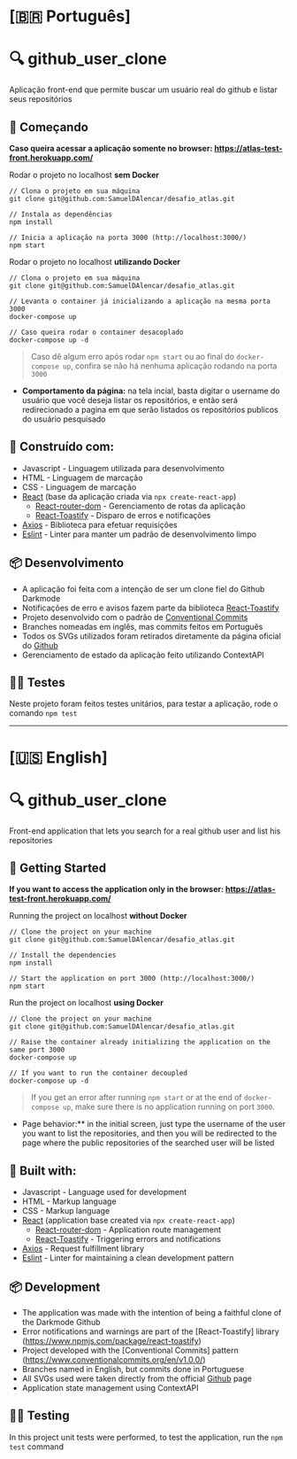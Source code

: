 # [🇧🇷 Português]

# 🔍 github_user_clone

Aplicação front-end que permite buscar um usuário real do github e listar seus repositórios

## 🚀 Começando

**Caso queira acessar a aplicação somente no browser: https://atlas-test-front.herokuapp.com/**

Rodar o projeto no localhost **sem Docker**

```
// Clona o projeto em sua máquina
git clone git@github.com:SamuelDAlencar/desafio_atlas.git

// Instala as dependências
npm install

// Inicia a aplicação na porta 3000 (http://localhost:3000/)
npm start
```

Rodar o projeto no localhost **utilizando Docker**

```
// Clona o projeto em sua máquina
git clone git@github.com:SamuelDAlencar/desafio_atlas.git

// Levanta o container já inicializando a aplicação na mesma porta 3000
docker-compose up

// Caso queira rodar o container desacoplado
docker-compose up -d
```

> Caso dê algum erro após rodar `npm start` ou ao final do `docker-compose up`, confira se não há nenhuma aplicação rodando na porta `3000` 

- **Comportamento da página:** na tela incial, basta digitar o username do usuário que você deseja listar os repositórios, e então será redirecionado a pagina em que serão listados os repositórios publicos do usuário pesquisado

## 🧰 Construído com:

- Javascript - Linguagem utilizada para desenvolvimento
- HTML - Linguagem de marcação
- CSS - Linguagem de marcação
- [React](https://www.npmjs.com/package/react) (base da aplicação criada via `npx create-react-app`)
  - [React-router-dom](https://www.npmjs.com/package/react-router-dom) - Gerenciamento de rotas da aplicação
  - [React-Toastify](https://www.npmjs.com/package/react-toastify) - Disparo de erros e notificações
- [Axios](https://www.npmjs.com/package/axios) - Biblioteca para efetuar requisições
- [Eslint](https://www.npmjs.com/package/eslint) - Linter para manter um padrão de desenvolvimento limpo

## 📦 Desenvolvimento

- A aplicação foi feita com a intenção de ser um clone fiel do Github Darkmode
- Notificações de erro e avisos fazem parte da biblioteca [React-Toastify](https://www.npmjs.com/package/react-toastify)
- Projeto desenvolvido com o padrão de [Conventional Commits](https://www.conventionalcommits.org/en/v1.0.0/)
- Branches nomeadas em inglês, mas commits feitos em Português
- Todos os SVGs utilizados foram retirados diretamente da página oficial do [Github](https://github.com/)
- Gerenciamento de estado da aplicação feito utilizando ContextAPI

## 👷‍♂️ Testes

Neste projeto foram feitos testes unitários, para testar a aplicação, rode o comando `npm test`

<hr />

# [🇺🇸 English]

# 🔍 github_user_clone

Front-end application that lets you search for a real github user and list his repositories

## 🚀 Getting Started

**If you want to access the application only in the browser: https://atlas-test-front.herokuapp.com/**

Running the project on localhost **without Docker**

```
// Clone the project on your machine
git clone git@github.com:SamuelDAlencar/desafio_atlas.git

// Install the dependencies
npm install

// Start the application on port 3000 (http://localhost:3000/)
npm start
```

Run the project on localhost **using Docker**

```
// Clone the project on your machine
git clone git@github.com:SamuelDAlencar/desafio_atlas.git

// Raise the container already initializing the application on the same port 3000
docker-compose up

// If you want to run the container decoupled
docker-compose up -d
```

> If you get an error after running `npm start` or at the end of `docker-compose up`, make sure there is no application running on port `3000`. 

- Page behavior:** in the initial screen, just type the username of the user you want to list the repositories, and then you will be redirected to the page where the public repositories of the searched user will be listed

## 🧰 Built with:

- Javascript - Language used for development
- HTML - Markup language
- CSS - Markup language
- [React](https://www.npmjs.com/package/react) (application base created via `npx create-react-app`)
  - [React-router-dom](https://www.npmjs.com/package/react-router-dom) - Application route management
  - [React-Toastify](https://www.npmjs.com/package/react-toastify) - Triggering errors and notifications
- [Axios](https://www.npmjs.com/package/axios) - Request fulfillment library
- [Eslint](https://www.npmjs.com/package/eslint) - Linter for maintaining a clean development pattern

## 📦 Development

- The application was made with the intention of being a faithful clone of the Darkmode Github
- Error notifications and warnings are part of the [React-Toastify] library (https://www.npmjs.com/package/react-toastify)
- Project developed with the [Conventional Commits] pattern (https://www.conventionalcommits.org/en/v1.0.0/)
- Branches named in English, but commits done in Portuguese
- All SVGs used were taken directly from the official [Github](https://github.com/) page
- Application state management using ContextAPI

## 👷‍♂️ Testing

In this project unit tests were performed, to test the application, run the `npm test` command
